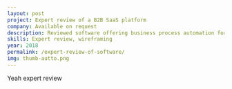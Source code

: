 ```yaml
---
layout: post
project: Expert review of a B2B SaaS platform
company: Available on request  
description: Reviewed software offering business process automation for law firms. I found over 50 potential improvements and defects the start-up could fix prior to launching their MVP.
skills: Expert review, wireframing
year: 2018
permalink: /expert-review-of-software/
img: thumb-autto.png
---
```


Yeah expert review 